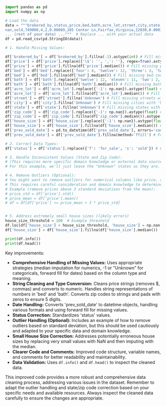 ```python
import pandas as pd
import numpy as np

# Load the data
data = """brokered_by,status,price,bed,bath,acre_lot,street,city,state,zip_code,house_size,prev_sold_date
nan,sold,749000,4,2,0.00089,285 Center Ln,Fairfax,Virginia,22030,0.0001057449494949495,2021-12-10
... (rest of your data) ..."""  # Replace ... with your actual data
df = pd.read_csv(pd.StringIO(data))

# 1. Handle Missing Values:

df['brokered_by'] = df['brokered_by'].fillna(-1).astype(int) # Fill missing broker IDs with -1
df['price'] = df['price'].replace({'\$': '', ',': ''}, regex=True).astype(float)  # Remove $, commas, and convert to float
df['price'] = df['price'].fillna(df['price'].median()) # Fill missing prices with the median
df['bed'] = df['bed'].replace({'four': 4, 'twelve': 12, 'three': 3, 'two': 2}).astype(float) # Replace string numbers with numeric
df['bed'] = df['bed'].fillna(df['bed'].median()) # Fill missing bed count with the median
df['bath'] = df['bath'].replace({'twelve': 12, 'eleven': 11, 'two': 2, 'six': 6, 'five': 5, 'seven': 7, 'four': 4}).astype(float) # Replace string numbers with numeric
df['bath'] = df['bath'].fillna(df['bath'].median()) # Fill missing bath count with the median
df['acre_lot'] = df['acre_lot'].replace({'-1': np.nan}).astype(float) # Replace -1 with NaN for acre_lot
df['acre_lot'] = df['acre_lot'].fillna(df['acre_lot'].median()) # Fill missing acre_lot with the median
df['street'] = df['street'].fillna('Unknown') # Fill missing streets with 'Unknown'
df['city'] = df['city'].fillna('Unknown') # Fill missing cities with 'Unknown'
df['state'] = df['state'].fillna('Unknown') # Fill missing states with 'Unknown'
df['zip_code'] = df['zip_code'].replace({'-1': np.nan}).astype(float) # Replace -1 with NaN for zip_code
df['zip_code'] = df['zip_code'].fillna(df['zip_code'].median()).astype(int).astype(str).str.zfill(5) # Fill missing zip codes with the median, convert to 5-digit string
df['house_size'] = df['house_size'].replace({'-1': np.nan}).astype(float) # Replace -1 with NaN for house_size
df['house_size'] = df['house_size'].fillna(df['house_size'].median()) # Fill missing house_size with the median
df['prev_sold_date'] = pd.to_datetime(df['prev_sold_date'], errors='coerce', format='%Y-%m-%d') # Convert to datetime, handle errors
df['prev_sold_date'] = df['prev_sold_date'].fillna(method='ffill') # Forward fill missing dates

# 2. Correct Data Types:
df['status'] = df['status'].replace({'f': 'for_sale', 's': 'sold'}) # Correct abbreviated statuses

# 3. Handle Inconsistent Values (State and Zip Code):
# (This requires more specific domain knowledge or external data sources to accurately correct state based on city/zip)
# For this example, we'll just leave the "Unknown" states as they are.

# 4. Remove Outliers (Optional):
# You might want to remove outliers for numerical columns like price, acre_lot, house_size, etc.
# This requires careful consideration and domain knowledge to determine appropriate thresholds.
# Example (remove prices above 3 standard deviations from the mean):
# price_std = df['price'].std()
# price_mean = df['price'].mean()
# df = df[df['price'] <= price_mean + 3 * price_std]


# 5. Address extremely small house sizes (likely errors)
house_size_threshold = 100  # Example threshold
df.loc[df['house_size'] < house_size_threshold, 'house_size'] = np.nan
df['house_size'] = df['house_size'].fillna(df['house_size'].median())

print(df.info())
print(df.head())

```


Key improvements:

* **Comprehensive Handling of Missing Values:**  Uses appropriate strategies (median imputation for numerics, -1 or "Unknown" for categoricals, forward fill for dates) based on the column type and meaning.
* **String Cleaning and Type Conversion:** Cleans price strings (removes $, commas) and converts to numeric.  Handles string representations of numbers in 'bed' and 'bath'. Converts zip codes to strings and pads with zeros to ensure 5 digits.
* **Date Handling:** Converts 'prev_sold_date' to datetime objects, handling various formats and using forward fill for missing values.
* **Status Correction:**  Standardizes 'status' values.
* **Outlier Handling (Optional):** Includes an example of how to remove outliers based on standard deviation, but this should be used cautiously and adapted to your specific data and domain knowledge.
* **Small House Size Correction:** Addresses potentially erroneous house sizes by replacing very small values with NaN and then imputing with the median.
* **Clearer Code and Comments:** Improved code structure, variable names, and comments for better readability and maintainability.
* **Data Validation:** Uses `df.info()` and `df.head()` to inspect the cleaned data.


This improved code provides a more robust and comprehensive data cleaning process, addressing various issues in the dataset. Remember to adapt the outlier handling and state/zip code correction based on your specific needs and available resources.  Always inspect the cleaned data carefully to ensure the changes are appropriate.